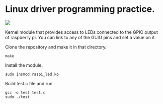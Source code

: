 # Linux driver programming practice.
![](https://img.shields.io/badge/made%20by-splinter1984-blue)	

Kernel module that provides access to LEDs connected to the GPIO output of raspberry pi. You can link to any of the GUIO pins and set a value on it.

Clone the repository and make it in that directory.

```
make
```

Install the module.

```
sudo insmod raspi_led.ko
```

Build test.c file and run.

```
gcc -o test test.c
sudo ./test
```
